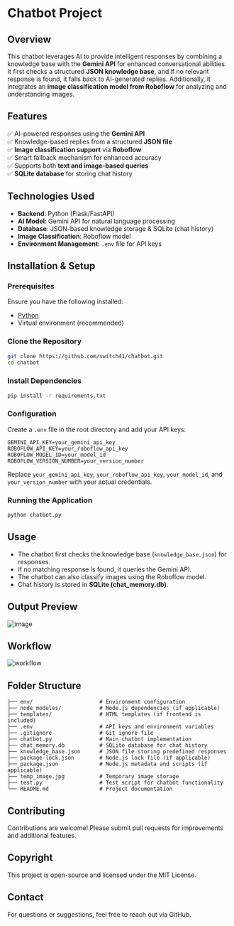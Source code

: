 # Chatbot Project

## Overview

This chatbot leverages AI to provide intelligent responses by combining a knowledge base with the **Gemini API** for enhanced conversational abilities. It first checks a structured **JSON knowledge base**, and if no relevant response is found, it falls back to AI-generated replies. Additionally, it integrates an **image classification model from Roboflow** for analyzing and understanding images.

## Features

✅ AI-powered responses using the **Gemini API**\
✅ Knowledge-based replies from a structured **JSON file**\
✅ **Image classification support** via **Roboflow**\
✅ Smart fallback mechanism for enhanced accuracy\
✅ Supports both **text and image-based queries**\
✅ **SQLite database** for storing chat history

## Technologies Used

- **Backend**: Python (Flask/FastAPI)
- **AI Model**: Gemini API for natural language processing
- **Database**: JSON-based knowledge storage & SQLite (chat history)
- **Image Classification**: Roboflow model
- **Environment Management**: `.env` file for API keys

## Installation & Setup

### Prerequisites

Ensure you have the following installed:

- [Python](https://www.python.org/)
- Virtual environment (recommended)

### Clone the Repository

```bash
git clone https://github.com/switch41/chatbot.git
cd chatbot
```

### Install Dependencies

```bash
pip install -r requirements.txt
```

### Configuration

Create a `.env` file in the root directory and add your API keys:

```
GEMINI_API_KEY=your_gemini_api_key
ROBOFLOW_API_KEY=your_roboflow_api_key
ROBOFLOW_MODEL_ID=your_model_id
ROBOFLOW_VERSION_NUMBER=your_version_number
```

Replace `your_gemini_api_key`, `your_roboflow_api_key`, `your_model_id`, and `your_version_number` with your actual credentials.

### Running the Application

```bash
python chatbot.py
```

## Usage

- The chatbot first checks the knowledge base (`knowledge_base.json`) for responses.
- If no matching response is found, it queries the Gemini API.
- The chatbot can also classify images using the Roboflow model.
- Chat history is stored in **SQLite (chat\_memory.db)**.

## Output Preview
![image](https://github.com/user-attachments/assets/7b40def6-32af-4779-b6cb-83842b11a8e3)


## Workflow
![workflow](https://github.com/user-attachments/assets/807a3c95-05a4-4098-b20f-8cccc5c9ce6b)


## Folder Structure

```
├── env/                     # Environment configuration
├── node_modules/            # Node.js dependencies (if applicable)
├── templates/               # HTML templates (if frontend is included)
├── .env                     # API keys and environment variables
├── .gitignore               # Git ignore file
├── chatbot.py               # Main chatbot implementation
├── chat_memory.db           # SQLite database for chat history
├── knowledge_base.json      # JSON file storing predefined responses
├── package-lock.json        # Node.js lock file (if applicable)
├── package.json             # Node.js metadata and scripts (if applicable)
├── temp_image.jpg           # Temporary image storage
├── test.py                  # Test script for chatbot functionality
└── README.md                # Project documentation
```

## Contributing

Contributions are welcome! Please submit pull requests for improvements and additional features.

## Copyright

This project is open-source and licensed under the MIT License.

## Contact

For questions or suggestions, feel free to reach out via GitHub.

